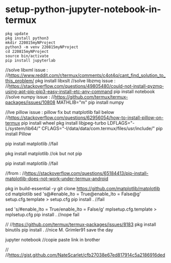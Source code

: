 # setup-python-jupyter-notebook-in-termux
```
pkg update
pkg install python3
mkdir 220815myNProject
python3 -m venv 220815myNProject
cd 220815myNProject
source bin/activate
pip install jupyterlab
```
//solve libxml issue :
//https://www.reddit.com/r/termux/comments/c4ot4q/cant_find_solution_to_this_problem/
pkg install libxslt
//solve libzmq issue :
//https://stackoverflow.com/questions/49805480/could-not-install-pyzmq-using-apt-pip-pip3-easy-install-etc-any-command
pip install notebook
//solve numpy issue :
//https://github.com/termux/termux-packages/issues/10808
MATHLIB="m" pip install numpy

//lve pillow issue : pillow fix but matplotlib fail below
//https://stackoverflow.com/questions/62956054/how-to-install-pillow-on-termux
pip install wheel
pkg install libjpeg-turbo
LDFLAGS="-L/system/lib64/" CFLAGS="-I/data/data/com.termux/files/usr/include/" pip install Pillow

pip install matplotlib //fail

pkg install matplotlib //ok but not pip

pip install matplotlib //fail

//from :
//https://stackoverflow.com/questions/65184413/pip-install-matplotlib-does-not-work-under-termux-android

pkg in build-essential -y 
git clone https://github.com/matplotlib/matplotlib
cd matplotlib
sed 's@#enable_lto = True@enable_lto = False@g' setup.cfg.template > setup.cfg
pip install . //fail

sed 's/#enable_lto = True/enable_lto = False/g' mplsetup.cfg.template > mplsetup.cfg
pip install .
//nope fail

//
//https://github.com/termux/termux-packages/issues/8183
pkg install binutils
pip install .
//nice  M. Grimler91 save the day

jupyter notebook
//copie paste link in brother



//
//https://gist.github.com/NateScarlet/cfb27038e67ed817914c5a2186916ded
